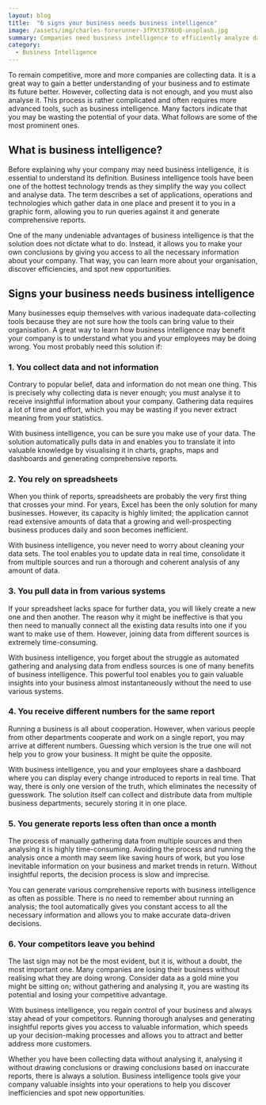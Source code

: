 ```yaml
---
layout: blog
title:  "6 signs your business needs business intelligence"
image: /assets/img/charles-forerunner-3fPXt37X6UQ-unsplash.jpg
summary: Companies need business intelligence to efficiently analyze data, translating raw data into insights, overcoming limitations of spreadsheets, and staying ahead of competitors.
category:
  - Business Intelligence
---
```


To remain competitive, more and more companies are collecting data. It is a great way to gain a better understanding of your business and to estimate its future better. However, collecting data is not enough, and you must also analyse it. This process is rather complicated and often requires more advanced tools, such as business intelligence. Many factors indicate that you may be wasting the potential of your data. What follows are some of the most prominent ones.

## What is business intelligence?
Before explaining why your company may need business intelligence, it is essential to understand its definition. Business intelligence tools have been one of the hottest technology trends as they simplify the way you collect and analyse data. The term describes a set of applications, operations and technologies which gather data in one place and present it to you in a graphic form, allowing you to run queries against it and generate comprehensive reports.

One of the many undeniable advantages of business intelligence is that the solution does not dictate what to do. Instead, it allows you to make your own conclusions by giving you access to all the necessary information about your company. That way, you can learn more about your organisation, discover efficiencies, and spot new opportunities.

## Signs your business needs business intelligence
Many businesses equip themselves with various inadequate data-collecting tools because they are not sure how the tools can bring value to their organisation. A great way to learn how business intelligence may benefit your company is to understand what you and your employees may be doing wrong. You most probably need this solution if:

### 1. You collect data and not information
Contrary to popular belief, data and information do not mean one thing. This is precisely why collecting data is never enough; you must analyse it to receive insightful information about your company. Gathering data requires a lot of time and effort, which you may be wasting if you never extract meaning from your statistics.

With business intelligence, you can be sure you make use of your data. The solution automatically pulls data in and enables you to translate it into valuable knowledge by visualising it in charts, graphs, maps and dashboards and generating comprehensive reports.

### 2. You rely on spreadsheets
When you think of reports, spreadsheets are probably the very first thing that crosses your mind. For years, Excel has been the only solution for many businesses. However, its capacity is highly limited; the application cannot read extensive amounts of data that a growing and well-prospecting business produces daily and soon becomes inefficient.

With business intelligence, you never need to worry about cleaning your data sets. The tool enables you to update data in real time, consolidate it from multiple sources and run a thorough and coherent analysis of any amount of data.

### 3. You pull data in from various systems
If your spreadsheet lacks space for further data, you will likely create a new one and then another. The reason why it might be ineffective is that you then need to manually connect all the existing data results into one if you want to make use of them. However, joining data from different sources is extremely time-consuming.

With business intelligence, you forget about the struggle as automated gathering and analysing data from endless sources is one of many benefits of business intelligence. This powerful tool enables you to gain valuable insights into your business almost instantaneously without the need to use various systems.

### 4. You receive different numbers for the same report
Running a business is all about cooperation. However, when various people from other departments cooperate and work on a single report, you may arrive at different numbers. Guessing which version is the true one will not help you to grow your business. It might be quite the opposite.

With business intelligence, you and your employees share a dashboard where you can display every change introduced to reports in real time. That way, there is only one version of the truth, which eliminates the necessity of guesswork. The solution itself can collect and distribute data from multiple business departments, securely storing it in one place.

### 5. You generate reports less often than once a month
The process of manually gathering data from multiple sources and then analysing it is highly time-consuming. Avoiding the process and running the analysis once a month may seem like saving hours of work, but you lose inevitable information on your business and market trends in return. Without insightful reports, the decision process is slow and imprecise.

You can generate various comprehensive reports with business intelligence as often as possible. There is no need to remember about running an analysis; the tool automatically gives you constant access to all the necessary information and allows you to make accurate data-driven decisions.

### 6. Your competitors leave you behind
The last sign may not be the most evident, but it is, without a doubt, the most important one. Many companies are losing their business without realising what they are doing wrong. Consider data as a gold mine you might be sitting on; without gathering and analysing it, you are wasting its potential and losing your competitive advantage.

With business intelligence, you regain control of your business and always stay ahead of your competitors. Running thorough analyses and generating insightful reports gives you access to valuable information, which speeds up your decision-making processes and allows you to attract and better address more customers.


Whether you have been collecting data without analysing it, analysing it without drawing conclusions or drawing conclusions based on inaccurate reports, there is always a solution. Business intelligence tools give your company valuable insights into your operations to help you discover inefficiencies and spot new opportunities.
